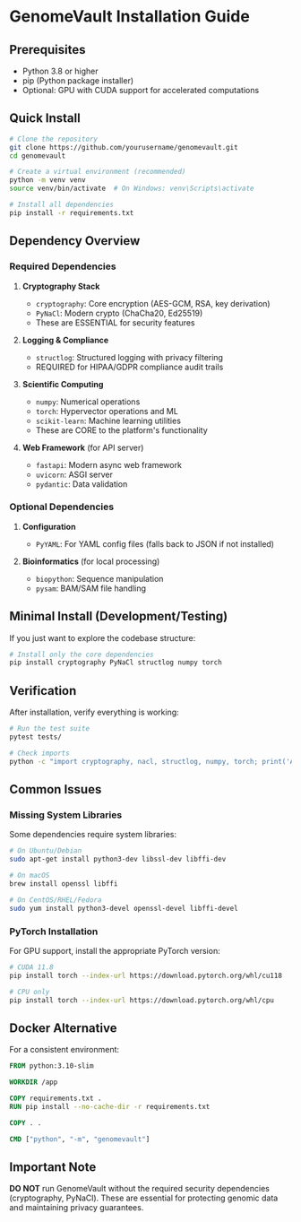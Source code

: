 # GenomeVault Installation Guide

## Prerequisites

- Python 3.8 or higher
- pip (Python package installer)
- Optional: GPU with CUDA support for accelerated computations

## Quick Install

```bash
# Clone the repository
git clone https://github.com/yourusername/genomevault.git
cd genomevault

# Create a virtual environment (recommended)
python -m venv venv
source venv/bin/activate  # On Windows: venv\Scripts\activate

# Install all dependencies
pip install -r requirements.txt
```

## Dependency Overview

### Required Dependencies

1. **Cryptography Stack**
   - `cryptography`: Core encryption (AES-GCM, RSA, key derivation)
   - `PyNaCl`: Modern crypto (ChaCha20, Ed25519)
   - These are ESSENTIAL for security features

2. **Logging & Compliance**
   - `structlog`: Structured logging with privacy filtering
   - REQUIRED for HIPAA/GDPR compliance audit trails

3. **Scientific Computing**
   - `numpy`: Numerical operations
   - `torch`: Hypervector operations and ML
   - `scikit-learn`: Machine learning utilities
   - These are CORE to the platform's functionality

4. **Web Framework** (for API server)
   - `fastapi`: Modern async web framework
   - `uvicorn`: ASGI server
   - `pydantic`: Data validation

### Optional Dependencies

1. **Configuration**
   - `PyYAML`: For YAML config files (falls back to JSON if not installed)

2. **Bioinformatics** (for local processing)
   - `biopython`: Sequence manipulation
   - `pysam`: BAM/SAM file handling

## Minimal Install (Development/Testing)

If you just want to explore the codebase structure:

```bash
# Install only the core dependencies
pip install cryptography PyNaCl structlog numpy torch
```

## Verification

After installation, verify everything is working:

```bash
# Run the test suite
pytest tests/

# Check imports
python -c "import cryptography, nacl, structlog, numpy, torch; print('All core dependencies installed!')"
```

## Common Issues

### Missing System Libraries

Some dependencies require system libraries:

```bash
# On Ubuntu/Debian
sudo apt-get install python3-dev libssl-dev libffi-dev

# On macOS
brew install openssl libffi

# On CentOS/RHEL/Fedora
sudo yum install python3-devel openssl-devel libffi-devel
```

### PyTorch Installation

For GPU support, install the appropriate PyTorch version:

```bash
# CUDA 11.8
pip install torch --index-url https://download.pytorch.org/whl/cu118

# CPU only
pip install torch --index-url https://download.pytorch.org/whl/cpu
```

## Docker Alternative

For a consistent environment:

```dockerfile
FROM python:3.10-slim

WORKDIR /app

COPY requirements.txt .
RUN pip install --no-cache-dir -r requirements.txt

COPY . .

CMD ["python", "-m", "genomevault"]
```

## Important Note

**DO NOT** run GenomeVault without the required security dependencies (cryptography, PyNaCl). These are essential for protecting genomic data and maintaining privacy guarantees.
